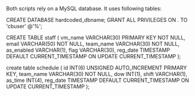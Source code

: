 Both scripts rely on a MySQL database. It uses following tables:

CREATE DATABASE hardcoded_dbname;
GRANT ALL PRIVILEGES ON *.* TO 'cbuser' @'%';
 
CREATE TABLE staff (
vm_name VARCHAR(30) PRIMARY KEY NOT NULL,
email VARCHAR(50) NOT NULL,
team_name VARCHAR(30) NOT NULL,
as_enabled VARCHAR(1),
flag VARCHAR(30),
reg_date TIMESTAMP DEFAULT CURRENT_TIMESTAMP ON UPDATE CURRENT_TIMESTAMP
);
 
create table schedule (
id INT(6) UNSIGNED AUTO_INCREMENT PRIMARY KEY,
team_name VARCHAR(30) NOT NULL,
dow INT(1),
shift VARCHAR(1),
as_time INT(4),
reg_date TIMESTAMP DEFAULT CURRENT_TIMESTAMP ON UPDATE CURRENT_TIMESTAMP
);
